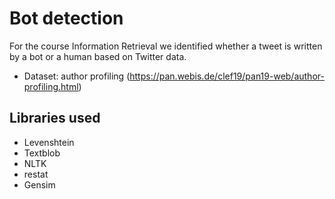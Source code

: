 # Bot detection
For the course Information Retrieval we identified whether a tweet is written by a bot or a human based on Twitter data.

- Dataset: author profiling (https://pan.webis.de/clef19/pan19-web/author-profiling.html)

## Libraries used
- Levenshtein
- Textblob
- NLTK
- restat
- Gensim
